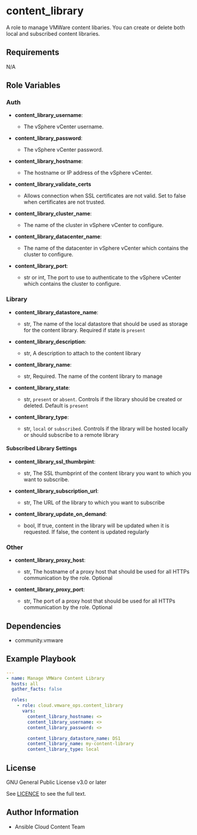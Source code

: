 # content_library

A role to manage VMWare content libaries. You can create or delete both local and subscribed content libraries.

## Requirements

N/A

## Role Variables
### Auth
- **content_library_username**:
  - The vSphere vCenter username.

- **content_library_password**:
  - The vSphere vCenter password.

- **content_library_hostname**:
  - The hostname or IP address of the vSphere vCenter.

- **content_library_validate_certs**
  - Allows connection when SSL certificates are not valid. Set to false when certificates are not trusted.

- **content_library_cluster_name**:
  - The name of the cluster in vSphere vCenter to configure.

- **content_library_datacenter_name**:
  - The name of the datacenter in vSphere vCenter which contains the cluster to configure.

- **content_library_port**:
  - str or int, The port to use to authenticate to the vSphere vCenter which contains the cluster to configure.

### Library
- **content_library_datastore_name**:
  - str, The name of the local datastore that should be used as storage for the content library. Required if state is `present`

- **content_library_description**:
  - str, A description to attach to the content library

- **content_library_name**:
  - str, Required. The name of the content library to manage

- **content_library_state**:
  - str, `present` or `absent`. Controls if the library should be created or deleted. Default is `present`

- **content_library_type**:
  - str, `local` or `subscribed`. Controls if the library will be hosted locally or should subscribe to a remote library

#### Subscribed Library Settings
- **content_library_ssl_thumbrpint**:
  - str, The SSL thumbprint of the content library you want to which you want to subscribe.

- **content_library_subscription_url**:
  - str, The URL of the library to which you want to subscribe

- **content_library_update_on_demand**:
  - bool, If true, content in the library will be updated when it is requested. If false, the content is updated regularly

### Other
- **content_library_proxy_host**:
  - str, The hostname of a proxy host that should be used for all HTTPs communication by the role. Optional

- **content_library_proxy_port**:
  - str, The port of a proxy host that should be used for all HTTPs communication by the role. Optional


## Dependencies

- community.vmware

## Example Playbook
```yaml
---
- name: Manage VMWare Content Library
  hosts: all
  gather_facts: false

  roles:
    - role: cloud.vmware_ops.content_library
      vars:
        content_library_hostname: <>
        content_library_username: <>
        content_library_password: <>

        content_library_datastore_name: DS1
        content_library_name: my-content-library
        content_library_type: local
```
## License

GNU General Public License v3.0 or later

See [LICENCE](https://github.com/ansible-collections/cloud.aws_troubleshooting/blob/main/LICENSE) to see the full text.

## Author Information

- Ansible Cloud Content Team
